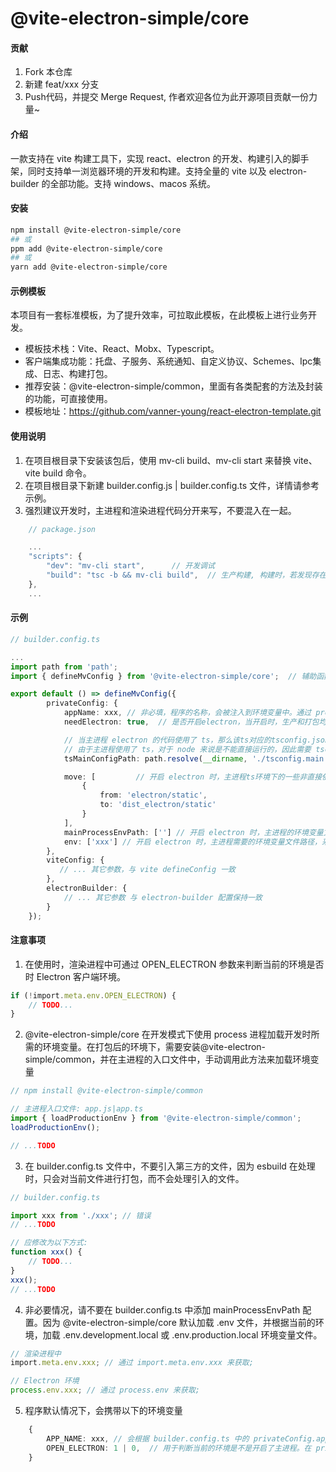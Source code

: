 # @vite-electron-simple/core

#### 贡献

1.  Fork 本仓库
2.  新建 feat/xxx 分支
3.  Push代码，并提交 Merge Request, 作者欢迎各位为此开源项目贡献一份力量~

#### 介绍

一款支持在 vite 构建工具下，实现 react、electron 的开发、构建引入的脚手架，同时支持单一浏览器环境的开发和构建。支持全量的 vite 以及 electron-builder 的全部功能。支持 windows、macos 系统。

#### 安装

```sh
npm install @vite-electron-simple/core
## 或
ppm add @vite-electron-simple/core
## 或
yarn add @vite-electron-simple/core
```

#### 示例模板

本项目有一套标准模板，为了提升效率，可拉取此模板，在此模板上进行业务开发。

-   模板技术栈：Vite、React、Mobx、Typescript。
-   客户端集成功能：托盘、子服务、系统通知、自定义协议、Schemes、Ipc集成、日志、构建打包。
-   推荐安装：@vite-electron-simple/common，里面有各类配套的方法及封装的功能，可直接使用。
-   模板地址：https://github.com/vanner-young/react-electron-template.git

#### 使用说明

1. 在项目根目录下安装该包后，使用 mv-cli build、mv-cli start 来替换 vite、vite build 命令。
2. 在项目根目录下新建 builder.config.js | builder.config.ts 文件，详情请参考示例。
3. 强烈建议开发时，主进程和渲染进程代码分开来写，不要混入在一起。

```ts
    // package.json

    ...
    "scripts": {
        "dev": "mv-cli start",      // 开发调试
        "build": "tsc -b && mv-cli build",  // 生产构建, 构建时，若发现存在进程的
    },
    ...
```

#### 示例

```ts
// builder.config.ts

...
import path from 'path';
import { defineMvConfig } from '@vite-electron-simple/core';  // 辅助函数导入实现编辑器提示

export default () => defineMvConfig({
        privateConfig: {
            appName: xxx, // 非必填，程序的名称，会被注入到环境变量中。通过 process.env.APP_NAME 获取。
            needElectron: true,  // 是否开启electron，当开启时，生产和打包均会添加electron，默认为开启。（非必填）

            // 当主进程 electron 的代码使用了 ts，那么该ts对应的tsconfig.json 的路径，反之可不传递此参数（采用绝对路径）（非必填）
            // 由于主进程使用了 ts，对于 node 来说是不能直接运行的，因此需要 tsc  将其编译为js文件后在进行运行。此配置文件就是ts的编译配置文件。
            tsMainConfigPath: path.resolve(__dirname, './tsconfig.main.json'),

            move: [         // 开启 electron 时，主进程ts环境下的一些非直接依赖的目录文件在打包时，ts不会去处理，因此需要手动将依赖的文件移动到指定的目录下 （非必填）
                {
                    from: 'electron/static',
                    to: 'dist_electron/static'
                }
            ],
            mainProcessEnvPath: [''] // 开启 electron 时，主进程的环境变量文件地址（非必填）
            env: ['xxx'] // 开启 electron 时，主进程需要的环境变量文件路径，采用 dotenv 进行注入（非必填）注意：权重大于 mainProcessEnvPath 参数中的环境变量权重
        },
        viteConfig: {
           // ... 其它参数，与 vite defineConfig 一致
        },
        electronBuilder: {
            // ... 其它参数 与 electron-builder 配置保持一致
        }
    });
```

#### 注意事项

1. 在使用时，渲染进程中可通过 OPEN_ELECTRON 参数来判断当前的环境是否时 Electron 客户端环境。

```ts
if (!import.meta.env.OPEN_ELECTRON) {
    // TODO...
}
```

2. @vite-electron-simple/core 在开发模式下使用 process 进程加载开发时所需的环境变量。在打包后的环境下，需要安装@vite-electron-simple/common，并在主进程的入口文件中，手动调用此方法来加载环境变量

```ts
// npm install @vite-electron-simple/common

// 主进程入口文件: app.js|app.ts
import { loadProductionEnv } from '@vite-electron-simple/common';
loadProductionEnv();

// ...TODO
```

3. 在 builder.config.ts 文件中，不要引入第三方的文件，因为 esbuild 在处理时，只会对当前文件进行打包，而不会处理引入的文件。

```ts
// builder.config.ts

import xxx from './xxx'; // 错误
// ...TODO

// 应修改为以下方式:
function xxx() {
    // TODO...
}
xxx();
// ...TODO
```

4. 非必要情况，请不要在 builder.config.ts 中添加 mainProcessEnvPath 配置。因为 @vite-electron-simple/core 默认加载 .env 文件，并根据当前的环境，加载 .env.development.local 或 .env.production.local 环境变量文件。

```ts
// 渲染进程中
import.meta.env.xxx; // 通过 import.meta.env.xxx 来获取;

// Electron 环境
process.env.xxx; // 通过 process.env 来获取;
```

5. 程序默认情况下，会携带以下的环境变量

```ts
    {
        APP_NAME: xxx, // 会根据 builder.config.ts 中的 privateConfig.appName 注入。(process.env.APP_NAME)
        OPEN_ELECTRON: 1 | 0,  // 用于判断当前的环境是不是开启了主进程。在 privateConfig.needElectron: false 的情况下，是不会开启主进程的。(process.env.OPEN_ELECTRON)
    }
```
